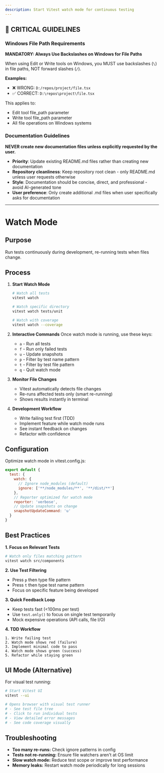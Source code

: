 ```yaml
---
description: Start Vitest watch mode for continuous testing
---
```


## 🚨 CRITICAL GUIDELINES

### Windows File Path Requirements

**MANDATORY: Always Use Backslashes on Windows for File Paths**

When using Edit or Write tools on Windows, you MUST use backslashes (`\`) in file paths, NOT forward slashes (`/`).

**Examples:**
- ❌ WRONG: `D:/repos/project/file.tsx`
- ✅ CORRECT: `D:\repos\project\file.tsx`

This applies to:
- Edit tool file_path parameter
- Write tool file_path parameter
- All file operations on Windows systems


### Documentation Guidelines

**NEVER create new documentation files unless explicitly requested by the user.**

- **Priority**: Update existing README.md files rather than creating new documentation
- **Repository cleanliness**: Keep repository root clean - only README.md unless user requests otherwise
- **Style**: Documentation should be concise, direct, and professional - avoid AI-generated tone
- **User preference**: Only create additional .md files when user specifically asks for documentation


---

# Watch Mode

## Purpose
Run tests continuously during development, re-running tests when files change.

## Process

1. **Start Watch Mode**
   ```bash
   # Watch all tests
   vitest watch

   # Watch specific directory
   vitest watch tests/unit

   # Watch with coverage
   vitest watch --coverage
   ```

2. **Interactive Commands**
   Once watch mode is running, use these keys:
   - `a` - Run all tests
   - `f` - Run only failed tests
   - `u` - Update snapshots
   - `p` - Filter by test name pattern
   - `t` - Filter by test file pattern
   - `q` - Quit watch mode

3. **Monitor File Changes**
   - Vitest automatically detects file changes
   - Re-runs affected tests only (smart re-running)
   - Shows results instantly in terminal

4. **Development Workflow**
   - Write failing test first (TDD)
   - Implement feature while watch mode runs
   - See instant feedback on changes
   - Refactor with confidence

## Configuration

Optimize watch mode in vitest.config.js:

```javascript
export default {
  test: {
    watch: {
      // Ignore node_modules (default)
      ignore: ['**/node_modules/**', '**/dist/**']
    },
    // Reporter optimized for watch mode
    reporter: 'verbose',
    // Update snapshots on change
    snapshotUpdateCommand: 'u'
  }
}
```

## Best Practices

**1. Focus on Relevant Tests**
```bash
# Watch only files matching pattern
vitest watch src/components
```

**2. Use Test Filtering**
- Press `p` then type file pattern
- Press `t` then type test name pattern
- Focus on specific feature being developed

**3. Quick Feedback Loop**
- Keep tests fast (<100ms per test)
- Use `test.only()` to focus on single test temporarily
- Mock expensive operations (API calls, file I/O)

**4. TDD Workflow**
```
1. Write failing test
2. Watch mode shows red (failure)
3. Implement minimal code to pass
4. Watch mode shows green (success)
5. Refactor while staying green
```

## UI Mode (Alternative)

For visual test running:

```bash
# Start Vitest UI
vitest --ui

# Opens browser with visual test runner
# - See test file tree
# - Click to run individual tests
# - View detailed error messages
# - See code coverage visually
```

## Troubleshooting

- **Too many re-runs:** Check ignore patterns in config
- **Tests not re-running:** Ensure file watchers aren't at OS limit
- **Slow watch mode:** Reduce test scope or improve test performance
- **Memory leaks:** Restart watch mode periodically for long sessions
